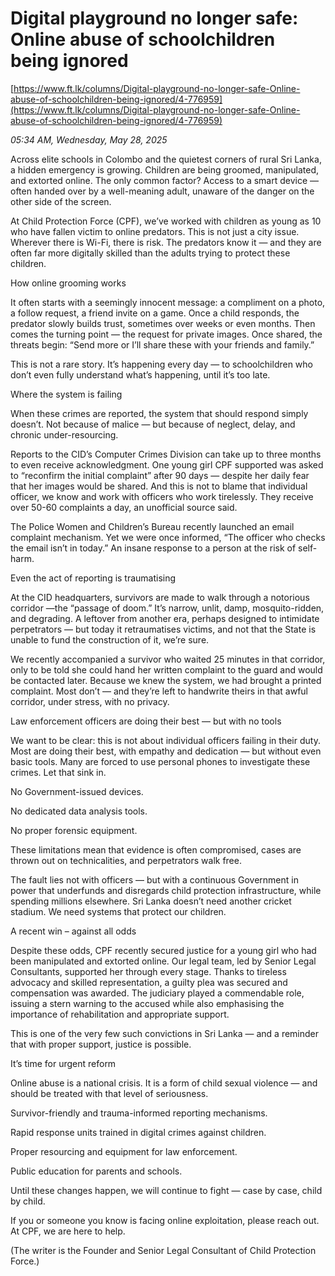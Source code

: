 # Digital playground no longer safe:  Online abuse of schoolchildren being ignored

[https://www.ft.lk/columns/Digital-playground-no-longer-safe-Online-abuse-of-schoolchildren-being-ignored/4-776959](https://www.ft.lk/columns/Digital-playground-no-longer-safe-Online-abuse-of-schoolchildren-being-ignored/4-776959)

*05:34 AM, Wednesday, May 28, 2025*

Across elite schools in Colombo and the quietest corners of rural Sri Lanka, a hidden emergency is growing. Children are being groomed, manipulated, and extorted online. The only common factor? Access to a smart device — often handed over by a well-meaning adult, unaware of the danger on the other side of the screen.

At Child Protection Force (CPF), we’ve worked with children as young as 10 who have fallen victim to online predators. This is not just a city issue. Wherever there is Wi-Fi, there is risk. The predators know it — and they are often far more digitally skilled than the adults trying to protect these children.

How online grooming works

It often starts with a seemingly innocent message: a compliment on a photo, a follow request, a friend invite on a game. Once a child responds, the predator slowly builds trust, sometimes over weeks or even months. Then comes the turning point — the request for private images. Once shared, the threats begin: “Send more or I’ll share these with your friends and family.”

This is not a rare story. It’s happening every day — to schoolchildren who don’t even fully understand what’s happening, until it’s too late.

Where the system is failing

When these crimes are reported, the system that should respond simply doesn’t. Not because of malice — but because of neglect, delay, and chronic under-resourcing.

Reports to the CID’s Computer Crimes Division can take up to three months to even receive acknowledgment. One young girl CPF supported was asked to “reconfirm the initial complaint” after 90 days — despite her daily fear that her images would be shared. And this is not to blame that individual officer, we know and work with officers who work tirelessly. They receive over 50-60 complaints a day, an unofficial source said.

The Police Women and Children’s Bureau recently launched an email complaint mechanism. Yet we were once informed, “The officer who checks the email isn’t in today.” An insane response to a person at the risk of self-harm.

Even the act of reporting is traumatising

At the CID headquarters, survivors are made to walk through a notorious corridor —the “passage of doom.” It’s narrow, unlit, damp, mosquito-ridden, and degrading. A leftover from another era, perhaps designed to intimidate perpetrators — but today it retraumatises victims, and not that the State is unable to fund the construction of it, we’re sure.

We recently accompanied a survivor who waited 25 minutes in that corridor, only to be told she could hand her written complaint to the guard and would be contacted later. Because we knew the system, we had brought a printed complaint. Most don’t — and they’re left to handwrite theirs in that awful corridor, under stress, with no privacy.

Law enforcement officers are doing their best — but with no tools

We want to be clear: this is not about individual officers failing in their duty. Most are doing their best, with empathy and dedication — but without even basic tools. Many are forced to use personal phones to investigate these crimes. Let that sink in.

No Government-issued devices.

No dedicated data analysis tools.

No proper forensic equipment.

These limitations mean that evidence is often compromised, cases are thrown out on technicalities, and perpetrators walk free.

The fault lies not with officers — but with a continuous Government in power that underfunds and disregards child protection infrastructure, while spending millions elsewhere. Sri Lanka doesn’t need another cricket stadium. We need systems that protect our children.

A recent win – against all odds

Despite these odds, CPF recently secured justice for a young girl who had been manipulated and extorted online. Our legal team, led by Senior Legal Consultants, supported her through every stage. Thanks to tireless advocacy and skilled representation, a guilty plea was secured and compensation was awarded. The judiciary played a commendable role, issuing a stern warning to the accused while also emphasising the importance of rehabilitation and appropriate support.

This is one of the very few such convictions in Sri Lanka — and a reminder that with proper support, justice is possible.

It’s time for urgent reform

Online abuse is a national crisis. It is a form of child sexual violence — and should be treated with that level of seriousness.

Survivor-friendly and trauma-informed reporting mechanisms.

Rapid response units trained in digital crimes against children.

Proper resourcing and equipment for law enforcement.

Public education for parents and schools.

Until these changes happen, we will continue to fight — case by case, child by child.

If you or someone you know is facing online exploitation, please reach out. At CPF, we are here to help.

(The writer is the Founder and Senior Legal Consultant of Child Protection Force.)

